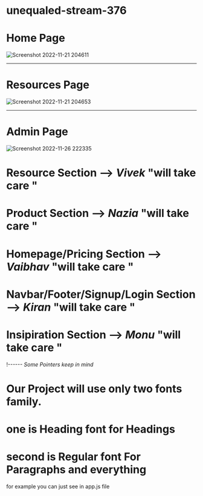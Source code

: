 # unequaled-stream-376


# Home Page
![Screenshot 2022-11-21 204611](https://user-images.githubusercontent.com/101381281/204876988-7f3ce8d3-ac0a-469a-ac4b-c30838f461aa.png)

  
---------
 
# Resources Page
![Screenshot 2022-11-21 204653](https://user-images.githubusercontent.com/101381281/204877004-2b64a07e-0130-4ce8-b6e0-d07542dc5373.png)

--------

# Admin Page
![Screenshot 2022-11-26 222335](https://user-images.githubusercontent.com/101381281/204878701-fa4a1b98-9eeb-48c3-85d7-b0e0eb921f0c.png)

# Resource Section -->  *Vivek* "will take care "
# Product Section -->  *Nazia* "will take care "
# Homepage/Pricing Section --> *Vaibhav* "will take care "
# Navbar/Footer/Signup/Login Section --> *Kiran* "will take care "
# Insipiration Section --> *Monu* "will take care "

!------
*Some Pointers keep in mind* 
# Our Project  will use only two fonts family.
# one is Heading font for Headings 
# second is Regular font For Paragraphs and everything 

for example you can just see in app.js file  
